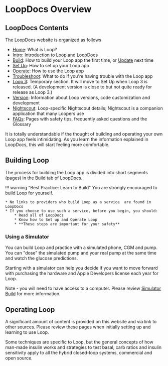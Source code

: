 # LoopDocs Overview

## LoopDocs Contents

The LoopDocs website is organized as follows

* [Home](../index.md): What is Loop?
* [Intro](overview-intro.md): Introduction to Loop and LoopDocs
* [Build](../build/overview.md): How to build your Loop app the first time, or [Update](../build/updating.md) next time
* [Set Up](../operation/overview.md): How to set up your Loop app
* [Operate](../operation/loop/open-loop.md): How to use the Loop app
* [Troubleshoot](../troubleshooting/overview.md): What to do if you're having trouble with the Loop app
* [Loop 3](../loop-3/loop-3-overview.md): Temporary section. It will move to Set Up when Loop 3 is released. (A development version is close to but not quite ready for release as Loop 3.)
* [Version](../version/overview-version.md): Information about Loop versions, code customization and development
* [Nightscout](../nightscout/overview.md): Loop-specific Nightscout details; Nightscout is a companion application that many Loopers use
* [FAQs](../faqs/overview-faqs.md): Pages with safety tips, frequently asked questions and the Glossary

It is totally understandable if the thought of building and operating your own Loop app feels intimidating. As you learn the information explained in LoopDocs, this will start feeling more comfortable.


## Building Loop

The process for building the Loop app is divided into short segments (pages) in the Build tab of LoopDocs.

!!! warning "Best Practice: Learn to Build"
    You are strongly encouraged to build Loop for yourself. 

    * No links to providers who build Loop as a service  are found in LoopDocs
    * If you choose to use such a service, before you begin, you should:
        * Read all of LoopDocs
        * Know how to Set up and Operate Loop
        * **These steps are important for your safety**

### Using a Simulator

You can build Loop and practice with a simulated phone, CGM and  pump. You can "dose" the simulated pump and your real pump at the same time and watch the glucose predictions.

Starting with a simulator can help you decide if you want to move forward with purchasing the hardware and Apple Developers license each year for Loop.

Note - you will need to have access to a computer. Please review [Simulator Build](../version/simulator.md) for more information.

## Operating Loop

A significant amount of content is provided on this website and via link to other sources. Please review these pages when initially setting up and learning to use Loop.

Some techniques are specific to Loop, but the general concepts of how man-made insulin works and strategies to test basal, carb ratios and insulin sensitivity apply to all the hybrid closed-loop systems, commercial and open source.

